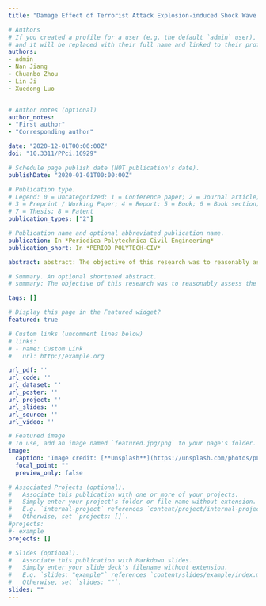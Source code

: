 ```yaml
---
title: "Damage Effect of Terrorist Attack Explosion-induced Shock Wave in a Double-deck Island Platform Metro Station"

# Authors
# If you created a profile for a user (e.g. the default `admin` user), write the username (folder name) here 
# and it will be replaced with their full name and linked to their profile.
authors:
- admin
- Nan Jiang
- Chuanbo Zhou
- Lin Ji
- Xuedong Luo


# Author notes (optional)
author_notes:
- "First author"
- "Corresponding author"

date: "2020-12-01T00:00:00Z"
doi: "10.3311/PPci.16929"

# Schedule page publish date (NOT publication's date).
publishDate: "2020-01-01T00:00:00Z"

# Publication type.
# Legend: 0 = Uncategorized; 1 = Conference paper; 2 = Journal article;
# 3 = Preprint / Working Paper; 4 = Report; 5 = Book; 6 = Book section;
# 7 = Thesis; 8 = Patent
publication_types: ["2"]

# Publication name and optional abbreviated publication name.
publication: In *Periodica Polytechnica Civil Engineering*
publication_short: In *PERIOD POLYTECH-CIV*

abstract: abstract: The objective of this research was to reasonably assess the damage to people and station structures caused by terrorist attack explosion at metro stations, taking the Liyuan station of Wuhan metro which adopts double-deck island platform as an typical example. The TNT explosion process inside the metro station was calculated and analyzed using the dynamic finite element numerical simulation software LS-DYNA. First, the peak overpressure curve and the positive pressure time curve of the shock wave of explosive under the condition of confined space in the metro station were obtained. Then, through the comparison and analysis of the theoretical formulas of explosive shock wave propagation characteristics, the accuracy and reliability of numerical calculation methods and model parameters were verified. At last, combining with the overpressure criterion of shock wave in explosive air, the distribution characteristics of the casualties in the metro station under the explosion shock wave are analyzed, and the dynamic response and damage effect of the pillar structure of the metro station under the explosion shock wave are studied.

# Summary. An optional shortened abstract.
# summary: The objective of this research was to reasonably assess the damage to people and station structures caused by terrorist attack explosion at metro stations, taking the Liyuan station of Wuhan metro which adopts double-deck island platform as an typical example. The TNT explosion process inside the metro station was calculated and analyzed using the dynamic finite element numerical simulation software LS-DYNA. First, the peak overpressure curve and the positive pressure time curve of the shock wave of explosive under the condition of confined space in the metro station were obtained. Then, through the comparison and analysis of the theoretical formulas of explosive shock wave propagation characteristics, the accuracy and reliability of numerical calculation methods and model parameters were verified. At last, combining with the overpressure criterion of shock wave in explosive air, the distribution characteristics of the casualties in the metro station under the explosion shock wave are analyzed, and the dynamic response and damage effect of the pillar structure of the metro station under the explosion shock wave are studied.

tags: []

# Display this page in the Featured widget?
featured: true

# Custom links (uncomment lines below)
# links:
# - name: Custom Link
#   url: http://example.org

url_pdf: ''
url_code: ''
url_dataset: ''
url_poster: ''
url_project: ''
url_slides: ''
url_source: ''
url_video: ''

# Featured image
# To use, add an image named `featured.jpg/png` to your page's folder. 
image:
  caption: 'Image credit: [**Unsplash**](https://unsplash.com/photos/pLCdAaMFLTE)'
  focal_point: ""
  preview_only: false

# Associated Projects (optional).
#   Associate this publication with one or more of your projects.
#   Simply enter your project's folder or file name without extension.
#   E.g. `internal-project` references `content/project/internal-project/index.md`.
#   Otherwise, set `projects: []`.
#projects:
#- example
projects: []

# Slides (optional).
#   Associate this publication with Markdown slides.
#   Simply enter your slide deck's filename without extension.
#   E.g. `slides: "example"` references `content/slides/example/index.md`.
#   Otherwise, set `slides: ""`.
slides: ""
---
```


 
<!-- #{{% callout note %}}
#Click the *Cite* button above to demo the feature to enable visitors to import publication metadata #into their reference management software.
#{{% /callout %}}

#{{% callout note %}}
#Create your slides in Markdown - click the *Slides* button to check out the example.
#{{% /callout %}}

#Supplementary notes can be added here, including [code, math, and images]#(https://wowchemy.com/docs/writing-markdown-latex/). -->
 
